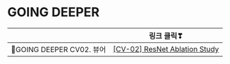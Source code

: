 # GOING DEEPER

||링크 클릭❣|
|:---:|:---:|
|💌GOING DEEPER CV02. 뷰어|[[CV-02] ResNet Ablation Study](https://nbviewer.org/github/Seona056/AIFFEL_Daegu/blob/main/GOING%20DEEPER/%5BCV-02%5D%20ResNet%20Ablation%20Study.ipynb)
